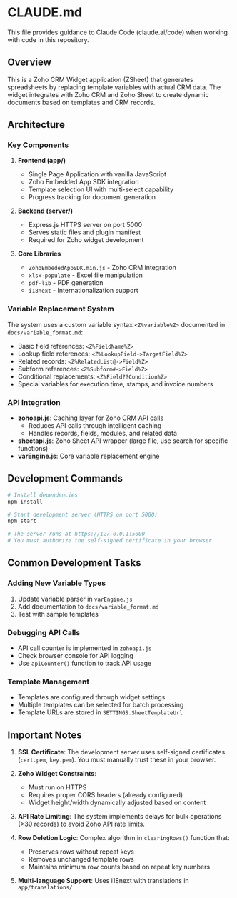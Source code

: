 # CLAUDE.md

This file provides guidance to Claude Code (claude.ai/code) when working with code in this repository.

## Overview

This is a Zoho CRM Widget application (ZSheet) that generates spreadsheets by replacing template variables with actual CRM data. The widget integrates with Zoho CRM and Zoho Sheet to create dynamic documents based on templates and CRM records.

## Architecture

### Key Components

1. **Frontend (app/)**
   - Single Page Application with vanilla JavaScript
   - Zoho Embedded App SDK integration
   - Template selection UI with multi-select capability
   - Progress tracking for document generation

2. **Backend (server/)**
   - Express.js HTTPS server on port 5000
   - Serves static files and plugin manifest
   - Required for Zoho widget development

3. **Core Libraries**
   - `ZohoEmbededAppSDK.min.js` - Zoho CRM integration
   - `xlsx-populate` - Excel file manipulation
   - `pdf-lib` - PDF generation
   - `i18next` - Internationalization support

### Variable Replacement System

The system uses a custom variable syntax `<Z%variable%Z>` documented in `docs/variable_format.md`:
- Basic field references: `<Z%FieldName%Z>`
- Lookup field references: `<Z%LookupField->TargetField%Z>`
- Related records: `<Z%RelatedList@->Field%Z>`
- Subform references: `<Z%Subform#->Field%Z>`
- Conditional replacements: `<Z%Field??Condition%Z>`
- Special variables for execution time, stamps, and invoice numbers

### API Integration

- **zohoapi.js**: Caching layer for Zoho CRM API calls
  - Reduces API calls through intelligent caching
  - Handles records, fields, modules, and related data
- **sheetapi.js**: Zoho Sheet API wrapper (large file, use search for specific functions)
- **varEngine.js**: Core variable replacement engine

## Development Commands

```bash
# Install dependencies
npm install

# Start development server (HTTPS on port 5000)
npm start

# The server runs at https://127.0.0.1:5000
# You must authorize the self-signed certificate in your browser
```

## Common Development Tasks

### Adding New Variable Types
1. Update variable parser in `varEngine.js`
2. Add documentation to `docs/variable_format.md`
3. Test with sample templates

### Debugging API Calls
- API call counter is implemented in `zohoapi.js`
- Check browser console for API logging
- Use `apiCounter()` function to track API usage

### Template Management
- Templates are configured through widget settings
- Multiple templates can be selected for batch processing
- Template URLs are stored in `SETTINGS.SheetTemplateUrl`

## Important Notes

1. **SSL Certificate**: The development server uses self-signed certificates (`cert.pem`, `key.pem`). You must manually trust these in your browser.

2. **Zoho Widget Constraints**: 
   - Must run on HTTPS
   - Requires proper CORS headers (already configured)
   - Widget height/width dynamically adjusted based on content

3. **API Rate Limiting**: The system implements delays for bulk operations (>30 records) to avoid Zoho API rate limits.

4. **Row Deletion Logic**: Complex algorithm in `clearingRows()` function that:
   - Preserves rows without repeat keys
   - Removes unchanged template rows
   - Maintains minimum row counts based on repeat key numbers

5. **Multi-language Support**: Uses i18next with translations in `app/translations/`